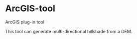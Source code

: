 # ArcGIS-tool
ArcGIS plug-in  tool

This tool can generate multi-directional hillshade from a DEM.







